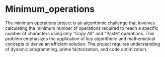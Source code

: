 # Minimum_operations

The minimum operations project is an algorithmic challenge that involves calculating the minimum number of operations required to reach a specific number of characters using only "Copy All" and "Paste" operations. This problem emphasizes the application of key algorithmic and mathematical concepts to derive an efficient solution. The project requires understanding of dynamic programming, prime factorization, and code optimization.
